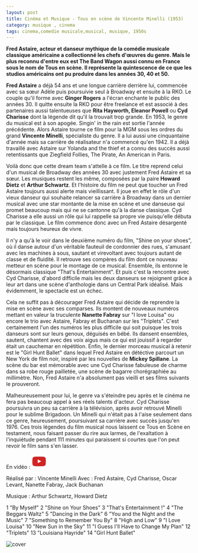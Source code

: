 ```yaml
---
layout: post
title: Cinéma et Musique - Tous en scène de Vincente Minelli (1953)
category: musique , cinema
tags: cinema,comedie musicale,musical, musique, 1950s
---
```


**Fred Astaire, acteur et danseur mythique de la comédie musicale classique américaine a collectionné les chefs d'œuvres du genre. Mais le plus reconnu d'entre eux est The Band Wagon aussi connu en France sous le nom de Tous en scène. Il représente la quintescence de ce que les studios américains ont pu produire dans les années 30, 40 et 50.**

**Fred Astaire** a déjà 54 ans et une longue carrière derrière lui, commencée avec sa sœur Adèle puis poursuivie seul à Broadway et ensuite à la RKO. Le couple qu'il forme avec **Ginger Rogers** a l'écran enchante le public des années 30. Il quitte ensuite la RKO pour être freelance et est associé à des partenaires aussi talentueuses que **Rita Hayworth, Eleanor Powell** ou **Cyd Charisse** dont la légende dit qu'il la trouvait trop grande. En 1953, le genre du musical est à son apogée. Singin' in the rain est sortie l'année précédente. Alors Astaire tourne ce film pour la MGM sous les ordres du grand **Vincente Minelli**, spécialiste du genre. Il a lui aussi une cinquantaine d'année mais sa carrière de réalisateur n'a commencé qu'en 1942. Il a déjà travaillé avec Astaire sur Yolanda and the thief et a connu des succès aussi retentissants que Ziegfield Follies, The Pirate, An American in Paris.

Voilà donc que cette dream team s'attelle à ce film. Le titre reprend celui d'un musical de Broadway des années 30 avec justement Fred Astaire et sa sœur. Les musiques restent les même, composées par la paire **Howard Dietz** et **Arthur Schwartz**. Et l'histoire du film ne peut que toucher un Fred Astaire toujours aussi alerte mais vieillissant. Il joue en effet le rôle d'un vieux danseur qui souhaite relancer sa carrière à Broadway dans un dernier musical avec une star montante de la mise en scène et une danseuse qui promet beaucoup mais qui ne se cantonne qu'à la danse classique. Cyd Charisse a elle aussi un rôle qui lui rappelle sa propre vie puisqu'elle débuta par le classique. Le film commence donc avec un Fred Astaire désargenté mais toujours heureux de vivre.

Il n'y a qu'à le voir dans le deuxième numéro du film, "Shine on your shoes", où il danse autour d'un véritable fauteuil de cordonnier des rues, s'amusant avec les machines à sous, sautant et virevoltant avec toujours autant de classe et de fluidité. Il retrouve ses compères du film dont ce nouveau metteur en scène pour le montage de ce musical. Ensemble, ils entonne le désormais classique "That's Entertainment". Et puis c'est la rencontre avec Cyd Charisse, d'abord difficile mais les deux danseurs se rejoignent grâce à leur art dans une scène d'anthologie dans un Central Park idéalisé. Mais évidemment, le spectacle est un échec.

Cela ne suffit pas à décourager Fred Astaire qui décide de reprendre la mise en scène avec ses comparses. Ils montent de nouveaux numéros mettant en valeur la truculente **Nanette Fabray** sur "I love Louisa" ou encore le trio avec Astaire, Fabray et Buchanan sur les "Triplets". C'est certainement l'un des numéros les plus difficile qui soit puisque les trois danseurs sont sur leurs genoux, déguisés en bébé. Ils dansent ensembles, sautent, chantent avec des voix aigus mais ce qui est jouissif à regarder était un cauchemar en répétition. Enfin, le dernier morceau musical à retenir est le "Girl Hunt Ballet" dans lequel Fred Astaire en détéctive parcourt un New York de film noir, inspiré par les nouvelles de **Mickey Spillane**. La scène du bar est mémorable avec une Cyd Charisse fabuleuse de charme dans sa robe rouge pailletée, une scène de bagarre chorégraphiée au millimètre. Non, Fred Astaire n'a absolument pas vieilli et ses films suivants le prouveront.

Malheureusement pour lui, le genre va s'éteindre peu après et le cinéma ne fera pas beaucoup appel à ses réels talents d'acteur. Cyd Charisse poursuivra un peu sa carrière à la télévision, après avoir retrouvé Minelli pour le sublime Brigadoon. Un Minelli qui n'était pas à l'aise seulement dans ce genre, heureusement, poursuivant sa carrière avec succès jusqu'en 1976. Ces trois légendes du film musical nous laissent ce Tous en Scène en testament, nous faisant passer du rire aux larmes, de l'exaltation à l'inquiétude pendant 111 minutes qui paraissent si courtes que l'on peut revoir le film sans s'en lasser.

En vidéo : [![video](/images/youtube.png)](https://www.youtube.com/watch?v=h0HNmHCKgH0)

Réalisé par : Vincente Minelli Avec : Fred Astaire, Cyd Charisse, Oscar Levant, Nanette Fabray, Jack Buchanan

Musique : Arthur Schwartz, Howard Dietz

1 "By Myself"
2 "Shine on Your Shoes"
3 "That's Entertainment !"
4 "The Beggars Waltz"
5 "Dancing in the Dark"
6 "You and the Night and the Music"
7 "Something to Remember You By"
8 "High and Low"
9 "I Love Louisa"
10 "New Sun in the Sky"
11 "I Guess I'll Have to Change My Plan"
12 "Triplets"
13 "Louisiana Hayride" 
14 "Girl Hunt Ballet"

![cover](https://filedn.eu/llqi9IBxlYouGRXYG2xlROb/img/2008/bandwagon.jpg)


